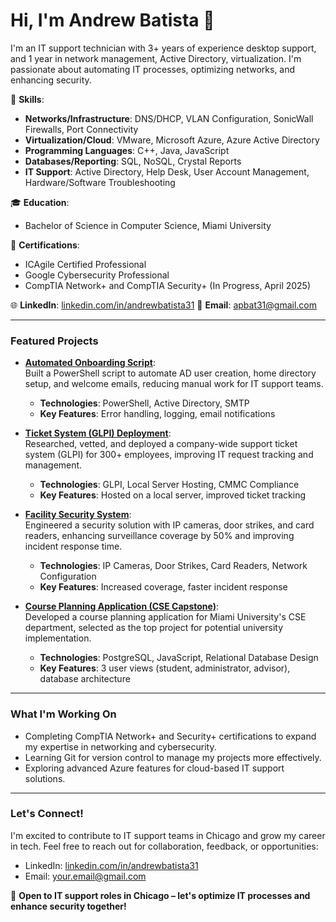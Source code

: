 # Hi, I'm Andrew Batista 👋

I'm an IT support technician with 3+ years of experience desktop support, and 1 year in network management, Active Directory, virtualization. I'm passionate about automating IT processes, optimizing networks, and enhancing security.

🔧 **Skills**:  
- **Networks/Infrastructure**: DNS/DHCP, VLAN Configuration, SonicWall Firewalls, Port Connectivity  
- **Virtualization/Cloud**: VMware, Microsoft Azure, Azure Active Directory  
- **Programming Languages**: C++, Java, JavaScript  
- **Databases/Reporting**: SQL, NoSQL, Crystal Reports  
- **IT Support**: Active Directory, Help Desk, User Account Management, Hardware/Software Troubleshooting  

🎓 **Education**:  
- Bachelor of Science in Computer Science, Miami University 

📜 **Certifications**:  
- ICAgile Certified Professional  
- Google Cybersecurity Professional  
- CompTIA Network+ and CompTIA Security+ (In Progress, April 2025)  

🌐 **LinkedIn**: [linkedin.com/in/andrewbatista31]([https://linkedin.com/in/andrewbatista31](https://www.linkedin.com/in/andrew-batista-727028214/))  
📧 **Email**: [apbat31@gmail.com](mailto:apbat31@gmail.com)  

---

### Featured Projects
- **[Automated Onboarding Script](https://github.com/andrewbatista31/Automated-Onboarding-Script)**:  
  Built a PowerShell script to automate AD user creation, home directory setup, and welcome emails, reducing manual work for IT support teams.  
  - **Technologies**: PowerShell, Active Directory, SMTP  
  - **Key Features**: Error handling, logging, email notifications  

- **[Ticket System (GLPI) Deployment](https://github.com/andrewbatista31/Ticket-System-GLPI)**:  
  Researched, vetted, and deployed a company-wide support ticket system (GLPI) for 300+ employees, improving IT request tracking and management.  
  - **Technologies**: GLPI, Local Server Hosting, CMMC Compliance  
  - **Key Features**: Hosted on a local server, improved ticket tracking  

- **[Facility Security System](https://github.com/andrewbatista31/Facility-Security-System)**:  
  Engineered a security solution with IP cameras, door strikes, and card readers, enhancing surveillance coverage by 50% and improving incident response time.  
  - **Technologies**: IP Cameras, Door Strikes, Card Readers, Network Configuration  
  - **Key Features**: Increased coverage, faster incident response  

- **[Course Planning Application (CSE Capstone)](https://github.com/andrewbatista31/Course-Planning-Application)**:  
  Developed a course planning application for Miami University's CSE department, selected as the top project for potential university implementation.  
  - **Technologies**: PostgreSQL, JavaScript, Relational Database Design  
  - **Key Features**: 3 user views (student, administrator, advisor), database architecture  

---

### What I'm Working On
- Completing CompTIA Network+ and Security+ certifications to expand my expertise in networking and cybersecurity.  
- Learning Git for version control to manage my projects more effectively.  
- Exploring advanced Azure features for cloud-based IT support solutions.  

---

### Let's Connect!
I'm excited to contribute to IT support teams in Chicago and grow my career in tech. Feel free to reach out for collaboration, feedback, or opportunities:  
- LinkedIn: [linkedin.com/in/andrewbatista31](https://linkedin.com/in/andrewbatista31)  
- Email: [your.email@gmail.com](mailto:your.email@gmail.com)  

🚀 **Open to IT support roles in Chicago – let's optimize IT processes and enhance security together!**
